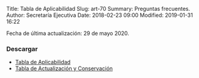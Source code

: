 Title: Tabla de Aplicabilidad
Slug: art-70
Summary: Preguntas frecuentes.
Author: Secretaría Ejecutiva
Date: 2018-02-23 09:00
Modified: 2019-01-31 16:22


Fecha de última actualización: 29 de mayo 2020.

### Descargar

* [Tabla de Aplicabilidad <i class="fa fa-file-pdf-o" aria-hidden="true"></i>](tabla-de-aplicabilidad.pdf)
* [Tabla de Actualización y Conservación <i class="fa fa-file-pdf-o" aria-hidden="true"></i>](tabla-de-actualizacion-y-conservacion-de-la-infomacion.pdf)
